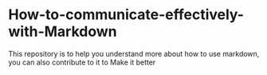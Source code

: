 # How-to-communicate-effectively-with-Markdown
This repository is to help you understand more about how to use markdown, you can also contribute to it to Make it better
